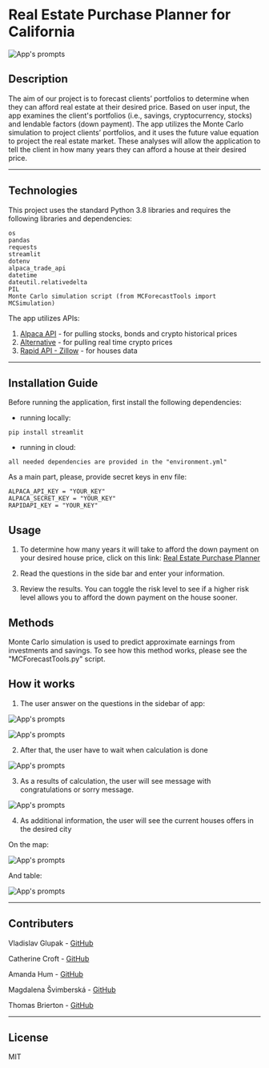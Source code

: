 # Real Estate Purchase Planner for California

![App's prompts](pics/picture.jpg)

## Description

The aim of our project is to forecast clients’ portfolios to determine when they can afford real estate at their desired price. Based on user input, the app examines the client's portfolios (i.e., savings, cryptocurrency, stocks) and lendable factors (down payment).
The app utilizes the Monte Carlo simulation to project clients’ portfolios, and it uses the future value equation to project the real estate market. These analyses will allow the application to tell the client in how many years they can afford a house at their desired price.

---

## Technologies

This project uses the standard Python 3.8 libraries and requires the following libraries and dependencies:

```
os
pandas
requests
streamlit
dotenv
alpaca_trade_api
datetime
dateutil.relativedelta
PIL
Monte Carlo simulation script (from MCForecastTools import MCSimulation)
```

The app utilizes APIs:

1. [Alpaca API](https://alpaca.markets) - for pulling stocks, bonds and crypto historical prices
2. [Alternative](https://alternative.me/crypto/api/) - for pulling real time crypto prices
3. [Rapid API - Zillow](https://rapidapi.com/apimaker/api/zillow-com1/) - for houses data

---

## Installation Guide

Before running the application, first install the following dependencies:

- running locally:

```
pip install streamlit
```

- running in cloud:

```
all needed dependencies are provided in the "environment.yml"
```

As a main part, please, provide secret keys in env file:

```
ALPACA_API_KEY = "YOUR_KEY"
ALPACA_SECRET_KEY = "YOUR_KEY"
RAPIDAPI_KEY = "YOUR_KEY"
```

## Usage

1. To determine how many years it will take to afford the down payment on your desired house price, click on this link:
   [Real Estate Purchase Planner](https://share.streamlit.io/vladislavglupak/real-estate-purchase-planner/main/app.py)

2. Read the questions in the side bar and enter your information.

3. Review the results. You can toggle the risk level to see if a higher risk level allows you to afford the down payment on the house sooner.

## Methods

Monte Carlo simulation is used to predict approximate earnings from investments and savings. To see how this method works, please see the "MCForecastTools.py" script.

## How it works

1. The user answer on the questions in the sidebar of app:

![App's prompts](pics/sidebar_1.JPG)

![App's prompts](pics/sidebar_2.JPG)

2. After that, the user have to wait when calculation is done

![App's prompts](pics/spinner.JPG)

3. As a results of calculation, the user will see message with congratulations or sorry message.

![App's prompts](pics/result_1.JPG)

4. As additional information, the user will see the current houses offers in the desired city

On the map:

![App's prompts](pics/map.JPG)

And table:

![App's prompts](pics/table.JPG)

---

## Contributers

Vladislav Glupak - [GitHub](https://github.com/VladislavGlupak)

Catherine Croft - [GitHub](https://github.com/ccroft6)

Amanda Hum - [GitHub](https://github.com/amandahum18)

Magdalena Švimberská - [GitHub](https://github.com/MagdaSvim)

Thomas Brierton - [GitHub](https://github.com/ThomasBrierton)

---

## License

MIT
